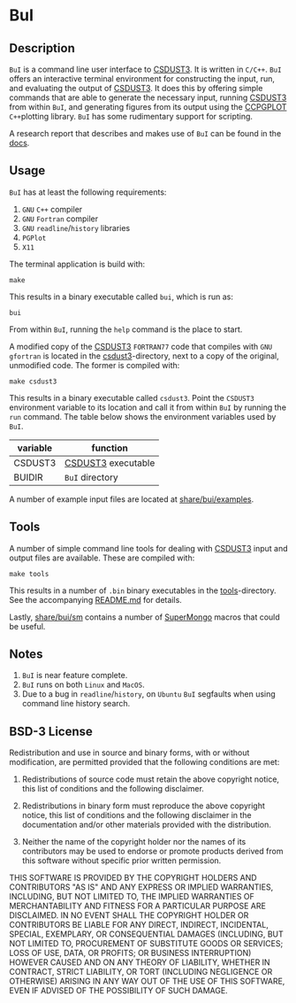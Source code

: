 
# BuI

## Description

`BuI` is a command line user interface to [CSDUST3](https://mendeley.figshare.com/articles/dataset/CSDUST3_A_radiation_transport_code_for_a_dusty_medium_with_1-d_planar_spherical_or_cylindrical_geometry/11330666/1). It is written in `C/C++`. `BuI` offers an interactive terminal environment for constructing the input, run, and evaluating the output of [CSDUST3](https://mendeley.figshare.com/articles/dataset/CSDUST3_A_radiation_transport_code_for_a_dusty_medium_with_1-d_planar_spherical_or_cylindrical_geometry/11330666/1). It does this by offering simple commands that are able to generate the necessary input, running [CSDUST3](https://mendeley.figshare.com/articles/dataset/CSDUST3_A_radiation_transport_code_for_a_dusty_medium_with_1-d_planar_spherical_or_cylindrical_geometry/11330666/1) from within `BuI`, and generating figures from its output using the [CCPGPLOT](https://github.com/kriztioan/CCPGPLOT) `C++`plotting library. `BuI` has some rudimentary support for scripting.

A research report that describes and makes use of `BuI` can be found in the  [docs](docs/).

## Usage

`BuI` has at least the following requirements:

1. `GNU` `C++` compiler
2. `GNU` `Fortran` compiler
3. `GNU` `readline`/`history` libraries
4. `PGPlot`
5. `X11`

The terminal application is build with:

```shell
make
```

This results in a binary executable called `bui`, which is run as:

```shell
bui
```

From within `BuI`, running the `help` command is the place to start.

A modified copy of the [CSDUST3](https://mendeley.figshare.com/articles/dataset/CSDUST3_A_radiation_transport_code_for_a_dusty_medium_with_1-d_planar_spherical_or_cylindrical_geometry/11330666/1) `FORTRAN77` code that compiles with `GNU` `gfortran` is located in the [csdust3](csdust3/)-directory, next to a copy of the original, unmodified code. The former is compiled with:

```shell
make csdust3
```

This results in a binary executable called `csdust3`. Point the `CSDUST3` environment variable to its location and call it from within `BuI` by running the `run` command. The table below shows the environment variables used by `BuI`.

|variable|function|
---------|--------
|CSDUST3|[CSDUST3](https://mendeley.figshare.com/articles/dataset/CSDUST3_A_radiation_transport_code_for_a_dusty_medium_with_1-d_planar_spherical_or_cylindrical_geometry/11330666/1) executable|
|BUIDIR|`BuI` directory|

A number of example input files are located at [share/bui/examples](share/bui/examples).

## Tools

A number of simple command line tools for dealing with [CSDUST3](https://mendeley.figshare.com/articles/dataset/CSDUST3_A_radiation_transport_code_for_a_dusty_medium_with_1-d_planar_spherical_or_cylindrical_geometry/11330666/1) input and output files are available. These are compiled with:

```shell
make tools
```

This results in a number of `.bin` binary executables in the [tools](tools/)-directory. See the accompanying [README.md](tools/README.md) for details.

Lastly, [share/bui/sm](share/bui/sm) contains a number of [SuperMongo](https://www.astro.princeton.edu/~rhl/sm/) macros that could be useful.

## Notes

1. `BuI` is near feature complete.
2. `BuI` runs on both `Linux` and `MacOS`.
3. Due to a bug in `readline`/`history`, on `Ubuntu` `BuI` segfaults when using command line history search.

## BSD-3 License

Redistribution and use in source and binary forms, with or without modification, are permitted provided that the following conditions are met:

1. Redistributions of source code must retain the above copyright notice, this list of conditions and the following disclaimer.

2. Redistributions in binary form must reproduce the above copyright notice, this list of conditions and the following disclaimer in the documentation and/or other materials provided with the distribution.

3. Neither the name of the copyright holder nor the names of its contributors may be used to endorse or promote products derived from this software without specific prior written permission.

THIS SOFTWARE IS PROVIDED BY THE COPYRIGHT HOLDERS AND CONTRIBUTORS "AS IS" AND ANY EXPRESS OR IMPLIED WARRANTIES, INCLUDING, BUT NOT LIMITED TO, THE IMPLIED WARRANTIES OF MERCHANTABILITY AND FITNESS FOR A PARTICULAR PURPOSE ARE DISCLAIMED. IN NO EVENT SHALL THE COPYRIGHT HOLDER OR CONTRIBUTORS BE LIABLE FOR ANY DIRECT, INDIRECT, INCIDENTAL, SPECIAL, EXEMPLARY, OR CONSEQUENTIAL DAMAGES (INCLUDING, BUT NOT LIMITED TO, PROCUREMENT OF SUBSTITUTE GOODS OR SERVICES; LOSS OF USE, DATA, OR PROFITS; OR BUSINESS INTERRUPTION) HOWEVER CAUSED AND ON ANY THEORY OF LIABILITY, WHETHER IN CONTRACT, STRICT LIABILITY, OR TORT (INCLUDING NEGLIGENCE OR OTHERWISE) ARISING IN ANY WAY OUT OF THE USE OF THIS SOFTWARE, EVEN IF ADVISED OF THE POSSIBILITY OF SUCH DAMAGE.
